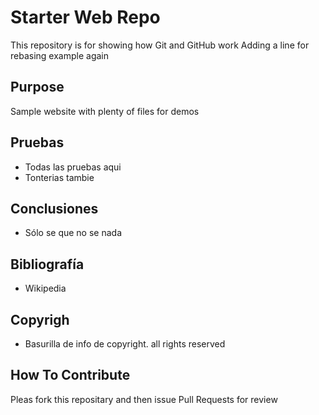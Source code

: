 # Starter Web Repo

This repository is for showing how Git and GitHub work
Adding a line for rebasing example again

## Purpose

Sample website with plenty of files for demos

## Pruebas

- Todas las pruebas aqui
- Tonterias tambie

## Conclusiones

- Sólo se que no se nada

## Bibliografía

- Wikipedia

## Copyrigh	

- Basurilla de info de copyright. all rights reserved

## How To Contribute

Pleas fork this repositary and then issue Pull Requests for review